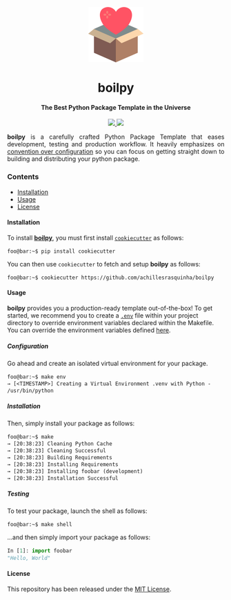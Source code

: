 <div align="center">
    <img src=".github/assets/logo.png" height="128"> 
    <h1>
        boilpy
    </h1>
    <h4>The Best Python Package Template in the Universe</h4>
</div>

<p align="center">
	<a href="https://saythanks.io/to/achillesrasquinha">
		<img src="https://img.shields.io/badge/Say%20Thanks-🦉-1EAEDB.svg?style=flat-square">
	</a>
	<a href="https://paypal.me/achillesrasquinha">
		<img src="https://img.shields.io/badge/donate-💵-f44336.svg?style=flat-square">
	</a>
</p>

<div align="justify">
	<b>boilpy</b> is a carefully crafted Python Package Template that eases development, testing and production workflow. It heavily emphasizes on <a href="https://en.wikipedia.org/wiki/Convention_over_configuration" target="_blank">convention over configuration</a> so you can focus on getting straight down to building and distributing your python package.
</div>

### Contents

* [Installation](#installation)
* [Usage](#usage)
* [License](#license)

#### Installation

To install [**boilpy**](https://git.io/boilpy), you must first install [`cookiecutter`](https://github.com/audreyr/cookiecutter) as follows:

```console
foo@bar:~$ pip install cookiecutter
```

You can then use `cookiecutter` to fetch and setup **boilpy** as follows:

```console
foo@bar:~$ cookiecutter https://github.com/achillesrasquinha/boilpy
```

#### Usage

**boilpy** provides you a production-ready template out-of-the-box! To get started, we recommend you to create a [`.env`](https://12factor.net/config) file within your project directory to override environment variables declared within the Makefile. You can override the environment variables defined [here](docs/index.md#environment-variables).

##### Configuration

Go ahead and create an isolated virtual environment for your package.

```console
foo@bar:~$ make env
→ [<TIMESTAMP>] Creating a Virtual Environment .venv with Python - /usr/bin/python
```

##### Installation

Then, simply install your package as follows:

```console
foo@bar:~$ make
→ [20:38:23] Cleaning Python Cache
→ [20:38:23] Cleaning Successful
→ [20:38:23] Building Requirements
→ [20:38:23] Installing Requirements
→ [20:38:23] Installing foobar (development)
→ [20:38:23] Installation Successful
```

##### Testing

To test your package, launch the shell as follows:

```console
foo@bar:~$ make shell
```

...and then simply import your package as follows:

```python
In [1]: import foobar
"Hello, World"
```

#### License

This repository has been released under the [MIT License](LICENSE).